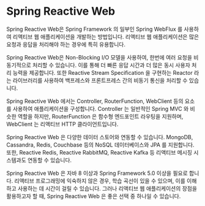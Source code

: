 # Spring Reactive Web

Spring Reactive Web은 Spring Framework 의 일부인 Spring WebFlux 를 사용하여 리액티브 웹 애플리케이션을 개발하는 방법입니다. 
리액티브 웹 애플리케이션은 많은 요청과 응답을 처리해야 하는 경우에 특히 유용합니다.

Spring Reactive Web은 Non-Blocking I/O 모델을 사용하여, 한번에 여러 요청을 비동기적으로 처리할 수 있습니다. 
이를 통해 더 빠른 응답 시간과 더 많은 동시 사용자 처리 능력을 제공합니다. 
또한 Reactive Stream Specification 을 구현하는 Reactor 라는 라이브러리를 사용하여 백프레스와 프론트프레스 간의 비동기 통신을 처리할 수 있습니다.

Spring Reactive Web 에서는 Controller, RouterFunction, WebClient 등의 요소를 사용하여 애플리케이션을 구성합니다. 
Controller 는 일반적인 Spring MVC 와 비슷한 역할을 하지만, RouterFunction 은 함수형 엔드포인트 라우팅을 지원하며, WebClient 는 리액티브 HTTP 클라이언트입니다.

Spring Reactive Web 은 다양한 데이터 스토어와 연동할 수 있습니다. MongoDB, Cassandra, Redis, Couchbase 등의 NoSQL 데이터베이스와 JPA 를 지원합니다. 
또한, Reactive Redis, Reactive RabbitMQ, Reactive Kafka 등 리액티브 메시징 시스템과도 연동할 수 있습니다.

Spring Reactive Web 은 자바 8 이상과 Spring Framework 5.0 이상을 필요로 합니다. 리액티브 프로그래밍에 익숙하지 않은 경우, 학습 곡선이 있을 수 있으며, 
이를 이해하고 사용하는 데 시간이 걸릴 수 있습니다. 그러나 리액티브 웹 애플리케이션의 장점을 활용하고자 할 때, Spring Reactive Web 은 좋은 선택 중 하나일 수 있습니다.